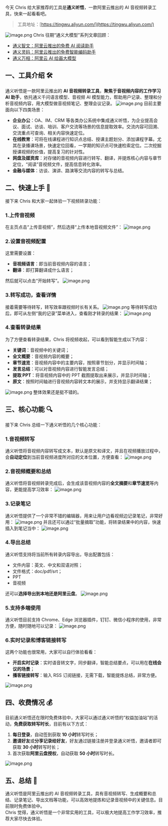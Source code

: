 今天 Chris 给大家推荐的工具是**通义听悟**，一款阿里云推出的 AI 音视频转录工具，快来一起看看吧。

> 工具地址：[https://tingwu.aliyun.com/](https://tingwu.aliyun.com/)

![image.png](https://cdn.nlark.com/yuque/0/2023/png/186051/1703747045041-1972d5ce-fd4c-4ed9-b0ed-8bdd2da8ef10.png#averageHue=%23e1effc&clientId=u58ccff02-ac2f-4&from=paste&height=251&id=u6658c856&originHeight=251&originWidth=839&originalType=binary&ratio=1&rotation=0&showTitle=false&size=26250&status=done&style=none&taskId=u158455bc-8a8c-4922-b72b-d5f4365460f&title=&width=839)
Chris 往期“通义大模型”系列文章回顾：

- [通义智文：阿里云推出的免费 AI 阅读助手](https://mp.weixin.qq.com/s/5wT7IRRM-DzH87uvQN_o4w)
- [通义灵码：阿里云推出的免费智能编码助手](https://mp.weixin.qq.com/s/nfpwqhj5gc_DAtRhLryEmw)
- [通义万相：阿里云 AI 绘画大模型](https://mp.weixin.qq.com/s/ZB_wAKGoTVOm-dlSC7pTlw)

## 一、工具介绍 🛠️

通义听悟是一款阿里云推出的 **AI 音视频转录工具**，**聚焦于音视频内容的工作学习 AI 助手**，依托通义千问语言模型、音视频 AI 模型能力，帮助用户记录、整理和分析音视频内容，用大模型做音视频笔记、整理会议记录。
![image.png](https://cdn.nlark.com/yuque/0/2023/png/186051/1703747029203-290c414f-2283-49ae-8030-75899365071d.png#averageHue=%23daf1f8&clientId=u58ccff02-ac2f-4&from=paste&height=848&id=ub9094461&originHeight=848&originWidth=1499&originalType=binary&ratio=1&rotation=0&showTitle=false&size=555071&status=done&style=none&taskId=u20c6bf5c-0ca8-4ed4-90c5-7a5ddb23411&title=&width=1499)
目前主要面向以下四类场景：

- **企业办公**：OA、IM、CRM 等各类办公系统中集成通义听悟，为企业提高会议、面试、访谈、培训、客户交流等场景的信息提取效率。交流内容可回溯、交流重点可查询、相关内容快速定位。
- **在线教育**：可将在线课程进行知识点总结、授课主题划分、添加课程字幕。尤其在录播课场景，快速定位回看，一学期的知识点可快速检索定位。二次挖掘授课视频的价值，提高复习的针对性。
- **网盘及媒资库**：对存储的音视频内容进行转写、翻译，并提炼核心内容与章节定位，“阅读”音视频文件，提高信息转化效率。
- **金融与媒体**：访谈、演讲、路演等交流内容的转写与总结。

## 二、快速上手 🚀

接下来 Chris 和大家一起体验一下视频转录功能：

### 1.上传音视频

在主页点击“上传音视频”，然后选择“上传本地音视频文件”：
![image.png](https://cdn.nlark.com/yuque/0/2024/png/186051/1704181381235-efba7fbc-32f6-44f3-96c7-59fe174006bc.png#averageHue=%23def2f8&clientId=u4df3c4c0-fa65-4&from=paste&height=852&id=u9f48b8f1&originHeight=852&originWidth=1499&originalType=binary&ratio=1&rotation=0&showTitle=false&size=503001&status=done&style=none&taskId=u72ce5f72-4608-4e18-ae87-0af5ec981bc&title=&width=1499)

### 2.设置音视频配置

这里需要设置：

- **音视频语言**：即当前音视频内容的语言；
- **翻译**：即打算翻译成什么语言；

然后就可以点击“开始转写”。
![image.png](https://cdn.nlark.com/yuque/0/2024/png/186051/1704181529613-6f04211b-2136-4333-b591-0acd22c0111f.png#averageHue=%23636464&clientId=u4df3c4c0-fa65-4&from=paste&height=852&id=u99d9c95d&originHeight=852&originWidth=1499&originalType=binary&ratio=1&rotation=0&showTitle=false&size=320999&status=done&style=none&taskId=u74edd1a5-986f-40d2-8f60-a80df107bd7&title=&width=1499)

### 3.转写成功，查看详情

接着需要等待转写，转写效率跟视频时长有关系。
![image.png](https://cdn.nlark.com/yuque/0/2024/png/186051/1704181645304-7eafe703-d816-4c19-b709-7da4c1f741bb.png#averageHue=%23ddf2f9&clientId=u3118438e-513e-4&from=paste&height=852&id=u588ff6d8&originHeight=852&originWidth=1499&originalType=binary&ratio=1&rotation=0&showTitle=false&size=477554&status=done&style=none&taskId=ucffbfcd8-8d7a-4b39-8e99-3893015b101&title=&width=1499)
等待转写成功后，即可从左侧“我的记录”菜单进入，查看刚才转录的结果：
![image.png](https://cdn.nlark.com/yuque/0/2024/png/186051/1704182124646-03004fd8-3b92-43d3-92a1-df91da6ed481.png#averageHue=%23f0f3fb&clientId=u9baaab67-d793-4&from=paste&height=852&id=ude8c7abf&originHeight=852&originWidth=1499&originalType=binary&ratio=1&rotation=0&showTitle=false&size=351240&status=done&style=none&taskId=u7ea2ae5e-2383-45d7-899d-1a5dfefcc10&title=&width=1499)

### 4.查看转录结果

为了方便查看转录结果，Chris 将视频收起，可以看到智能生成以下内容：

- **关键词**：音视频中的关键词；
- **全文概要**：音视频内容的概要；
- **章节速览**：音视频内容中的主要内容，按照章节划分，并显示时间轴；
- **发言总结**：可以对音视频内容进行智能发言总结；
- **提取 PPT**：将音视频内容中的 PPT 截图提取出来展示，并显示时间轴；
- **原文**：按照时间轴进行音视频内容转文本的展示，并支持显示翻译结果；

![image.png](https://cdn.nlark.com/yuque/0/2024/png/186051/1704182481027-57fb464b-db0c-4da2-aca1-ace9ca3544eb.png#averageHue=%23e5f0ea&clientId=u9baaab67-d793-4&from=paste&height=916&id=u150d4d22&originHeight=916&originWidth=1499&originalType=binary&ratio=1&rotation=0&showTitle=false&size=250529&status=done&style=none&taskId=u96210fca-b310-4053-8e0a-9eeb409eafd&title=&width=1499)
整体效果还是挺不错的。

## 三、核心功能 🔍

接下来 Chris 总结一下通义听悟的几个核心功能：

### 1.音视频转写

通义听悟将音视频内容转写成文本，默认是原文和译文，并且在视频播放过程中，会**自动定位**到当前音视频进度所对应的文本位置，方便查看：
![image.png](https://cdn.nlark.com/yuque/0/2024/png/186051/1704183266330-ae9e9e0b-4b68-4218-955b-0256c8a51f6f.png#averageHue=%23d6d7b6&clientId=u19ea6c1a-9ace-4&from=paste&height=804&id=u89a5e71b&originHeight=804&originWidth=1499&originalType=binary&ratio=1&rotation=0&showTitle=false&size=468147&status=done&style=none&taskId=uec2940e7-c7c0-41c1-b0b7-c972be9bae0&title=&width=1499)

### 2.音视频概要和总结

通义听悟将音视频转录完成后，会生成该音视频内容的**全文摘要**和**章节速览**等内容，更能提高学习效率：
![image.png](https://cdn.nlark.com/yuque/0/2024/png/186051/1704183369399-573048cc-8a3a-4ad0-835a-024a1f2c7b97.png#averageHue=%23e2ece7&clientId=u19ea6c1a-9ace-4&from=paste&height=804&id=u4b099fc1&originHeight=804&originWidth=1499&originalType=binary&ratio=1&rotation=0&showTitle=false&size=218124&status=done&style=none&taskId=u020eda09-7426-4ccb-bcb7-f9840e8cedd&title=&width=1499)

### 3.记录笔记

通义听悟提供了一个非常不错的编辑器，用来让用户边看视频边记录笔记，非常好用：
![image.png](https://cdn.nlark.com/yuque/0/2024/png/186051/1704183616781-79e0152d-3479-4b4f-9cdd-2a5cd80c2ad8.png#averageHue=%23e2ece7&clientId=u19ea6c1a-9ace-4&from=paste&height=804&id=u3637372b&originHeight=804&originWidth=1499&originalType=binary&ratio=1&rotation=0&showTitle=false&size=214634&status=done&style=none&taskId=u8232b79a-5a08-454b-a352-56ceeb3b4e1&title=&width=1499)
并且还可以通过“批量摘取”功能，将转录结果中的内容，快速插入到笔记当中：
![image.png](https://cdn.nlark.com/yuque/0/2024/png/186051/1704183749029-c7f88c43-9588-4bda-b4e6-7bbdcc676756.png#averageHue=%23aac7b0&clientId=u314b5a82-e6d4-4&from=paste&height=804&id=u748cb613&originHeight=804&originWidth=1499&originalType=binary&ratio=1&rotation=0&showTitle=false&size=228204&status=done&style=none&taskId=u30ed4948-845e-4006-8e91-2f835dffa81&title=&width=1499)

### 4.导出总结

通义听悟支持将当前所有转录内容导出，导出配置包括：

- 文件内容：英文、中文和双语对照；
- 文件格式：doc/pdf/srt；
- PPT
- 音视频

还可以**选择导出到本地还是阿里云盘**。
![image.png](https://cdn.nlark.com/yuque/0/2024/png/186051/1704183463552-998c6689-67b0-4cf7-9092-85172f8b9bf3.png#averageHue=%23e3ebe3&clientId=u19ea6c1a-9ace-4&from=paste&height=804&id=uca430205&originHeight=804&originWidth=1499&originalType=binary&ratio=1&rotation=0&showTitle=false&size=219070&status=done&style=none&taskId=u90f418d6-779a-4b31-b559-951e4b3c2d1&title=&width=1499)

### 5.支持多端使用

通义听悟目前支持 Chrome、Edge 浏览器插件，钉钉、微信小程序的使用，非常方便，随时随地可以记录：
![image.png](https://cdn.nlark.com/yuque/0/2023/png/186051/1703748388421-cea0aab3-aecc-402b-9973-d96bc91b71d5.png#averageHue=%23e8f0f9&clientId=u9fd0b01d-f6d9-4&from=paste&height=848&id=Lae2n&originHeight=848&originWidth=1499&originalType=binary&ratio=1&rotation=0&showTitle=false&size=542288&status=done&style=none&taskId=u7986ac19-1da0-4a97-80af-550bc5ba04b&title=&width=1499)

### 6.实时记录和博客链接转写

这两个功能也很常用，大家可以自行体验看看：

- **开启实时记录**：实时语音转文字，同步翻译，智能总结要点，可以用在**在线会议的场景**；
- **播客链接转写**：输入 RSS 订阅链接，无需下载，智能提炼总结，非常方便。

![image.png](https://cdn.nlark.com/yuque/0/2024/png/186051/1704183839486-c53fd15b-9584-4c82-bd75-7e9eb407490a.png#averageHue=%23e3f6f8&clientId=uba5445a1-11c7-4&from=paste&height=804&id=uff8c7d80&originHeight=804&originWidth=1499&originalType=binary&ratio=1&rotation=0&showTitle=false&size=482165&status=done&style=none&taskId=uf4b27dc5-204e-4c02-8559-b5758e50e69&title=&width=1499)

## 四、收费情况 💰

目前通义听悟还在限时免费体验中，大家可以通过通义听悟的“权益加油站”的活动，**免费获取转写时长**，目前有以下方式：

1. **每日登录**，自动签到获取 **10 小时**转写时长；
2. **邀请好友**或**分享记录给好友**，好友通过链接注册并登录通义听悟，邀请者即可获取 **30 小时**转写时长；
3. 首次获取**阿里云盘授权**，自动获取 **50 小时**转写时长。

![image.png](https://cdn.nlark.com/yuque/0/2023/png/186051/1703751290651-6439714b-5eff-438d-9e31-4fbed2e1a4d7.png#averageHue=%23eff4fb&clientId=u740a9bdb-70ed-4&from=paste&height=848&id=u38b7ebd3&originHeight=848&originWidth=1499&originalType=binary&ratio=1&rotation=0&showTitle=false&size=269427&status=done&style=none&taskId=ud14f73e6-d588-495e-a89f-f528353cd67&title=&width=1499)

## 五、总结 📝

通义听悟是阿里云推出的 AI 音视频转录工具，具有音视频转写、生成概要和总结、记录笔记、导出文档等功能，可以高效地提炼和记录音视频中的关键信息。目前限时免费体验中。  
Chris 觉得，通义听悟是一个非常实用的工具，可以极大地提高工作学习效率，推荐大家尽快去体验。
